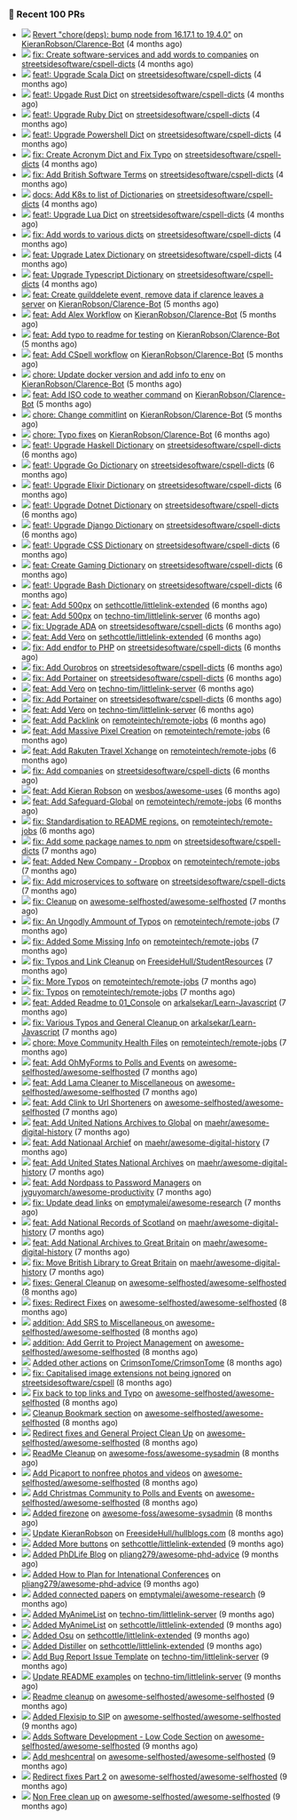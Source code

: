 ### 🔨 Recent 100 PRs

- ![](../assets/pr-merged.svg) [Revert &#34;chore(deps): bump node from 16.17.1 to 19.4.0&#34;](https://github.com/KieranRobson/Clarence-Bot/pull/168) on [KieranRobson/Clarence-Bot](https://github.com/KieranRobson/Clarence-Bot) (4 months ago)
- ![](../assets/pr-merged.svg) [fix: Create software-services and add words to companies](https://github.com/streetsidesoftware/cspell-dicts/pull/1790) on [streetsidesoftware/cspell-dicts](https://github.com/streetsidesoftware/cspell-dicts) (4 months ago)
- ![](../assets/pr-merged.svg) [feat!: Upgrade Scala Dict](https://github.com/streetsidesoftware/cspell-dicts/pull/1757) on [streetsidesoftware/cspell-dicts](https://github.com/streetsidesoftware/cspell-dicts) (4 months ago)
- ![](../assets/pr-merged.svg) [feat!: Upgade Rust Dict](https://github.com/streetsidesoftware/cspell-dicts/pull/1752) on [streetsidesoftware/cspell-dicts](https://github.com/streetsidesoftware/cspell-dicts) (4 months ago)
- ![](../assets/pr-merged.svg) [feat!: Upgrade Ruby Dict](https://github.com/streetsidesoftware/cspell-dicts/pull/1748) on [streetsidesoftware/cspell-dicts](https://github.com/streetsidesoftware/cspell-dicts) (4 months ago)
- ![](../assets/pr-merged.svg) [feat!: Upgrade Powershell Dict](https://github.com/streetsidesoftware/cspell-dicts/pull/1746) on [streetsidesoftware/cspell-dicts](https://github.com/streetsidesoftware/cspell-dicts) (4 months ago)
- ![](../assets/pr-merged.svg) [fix: Create Acronym Dict and Fix Typo](https://github.com/streetsidesoftware/cspell-dicts/pull/1745) on [streetsidesoftware/cspell-dicts](https://github.com/streetsidesoftware/cspell-dicts) (4 months ago)
- ![](../assets/pr-merged.svg) [fix: Add British Software Terms](https://github.com/streetsidesoftware/cspell-dicts/pull/1744) on [streetsidesoftware/cspell-dicts](https://github.com/streetsidesoftware/cspell-dicts) (4 months ago)
- ![](../assets/pr-merged.svg) [docs: Add K8s to list of Dictionaries](https://github.com/streetsidesoftware/cspell-dicts/pull/1742) on [streetsidesoftware/cspell-dicts](https://github.com/streetsidesoftware/cspell-dicts) (4 months ago)
- ![](../assets/pr-merged.svg) [feat!: Upgrade Lua Dict](https://github.com/streetsidesoftware/cspell-dicts/pull/1740) on [streetsidesoftware/cspell-dicts](https://github.com/streetsidesoftware/cspell-dicts) (4 months ago)
- ![](../assets/pr-merged.svg) [fix: Add words to various dicts](https://github.com/streetsidesoftware/cspell-dicts/pull/1721) on [streetsidesoftware/cspell-dicts](https://github.com/streetsidesoftware/cspell-dicts) (4 months ago)
- ![](../assets/pr-merged.svg) [feat: Upgrade Latex Dictionary](https://github.com/streetsidesoftware/cspell-dicts/pull/1714) on [streetsidesoftware/cspell-dicts](https://github.com/streetsidesoftware/cspell-dicts) (4 months ago)
- ![](../assets/pr-merged.svg) [feat: Upgrade Typescript Dictionary](https://github.com/streetsidesoftware/cspell-dicts/pull/1713) on [streetsidesoftware/cspell-dicts](https://github.com/streetsidesoftware/cspell-dicts) (4 months ago)
- ![](../assets/pr-merged.svg) [feat: Create guilddelete event, remove data if clarence leaves a server](https://github.com/KieranRobson/Clarence-Bot/pull/121) on [KieranRobson/Clarence-Bot](https://github.com/KieranRobson/Clarence-Bot) (5 months ago)
- ![](../assets/pr-merged.svg) [feat: Add Alex Workflow](https://github.com/KieranRobson/Clarence-Bot/pull/119) on [KieranRobson/Clarence-Bot](https://github.com/KieranRobson/Clarence-Bot) (5 months ago)
- ![](../assets/pr-closed.svg) [feat: Add typo to readme for testing](https://github.com/KieranRobson/Clarence-Bot/pull/118) on [KieranRobson/Clarence-Bot](https://github.com/KieranRobson/Clarence-Bot) (5 months ago)
- ![](../assets/pr-merged.svg) [feat: Add CSpell workflow](https://github.com/KieranRobson/Clarence-Bot/pull/116) on [KieranRobson/Clarence-Bot](https://github.com/KieranRobson/Clarence-Bot) (5 months ago)
- ![](../assets/pr-merged.svg) [chore: Update docker version and add info to env](https://github.com/KieranRobson/Clarence-Bot/pull/112) on [KieranRobson/Clarence-Bot](https://github.com/KieranRobson/Clarence-Bot) (5 months ago)
- ![](../assets/pr-merged.svg) [feat: Add ISO code to weather command](https://github.com/KieranRobson/Clarence-Bot/pull/111) on [KieranRobson/Clarence-Bot](https://github.com/KieranRobson/Clarence-Bot) (5 months ago)
- ![](../assets/pr-merged.svg) [chore: Change commitlint](https://github.com/KieranRobson/Clarence-Bot/pull/110) on [KieranRobson/Clarence-Bot](https://github.com/KieranRobson/Clarence-Bot) (5 months ago)
- ![](../assets/pr-merged.svg) [chore: Typo fixes](https://github.com/KieranRobson/Clarence-Bot/pull/94) on [KieranRobson/Clarence-Bot](https://github.com/KieranRobson/Clarence-Bot) (6 months ago)
- ![](../assets/pr-merged.svg) [feat!: Upgrade Haskell Dictionary](https://github.com/streetsidesoftware/cspell-dicts/pull/1621) on [streetsidesoftware/cspell-dicts](https://github.com/streetsidesoftware/cspell-dicts) (6 months ago)
- ![](../assets/pr-merged.svg) [feat!: Upgrade Go Dictionary](https://github.com/streetsidesoftware/cspell-dicts/pull/1620) on [streetsidesoftware/cspell-dicts](https://github.com/streetsidesoftware/cspell-dicts) (6 months ago)
- ![](../assets/pr-merged.svg) [feat!: Upgrade Elixir Dictionary](https://github.com/streetsidesoftware/cspell-dicts/pull/1614) on [streetsidesoftware/cspell-dicts](https://github.com/streetsidesoftware/cspell-dicts) (6 months ago)
- ![](../assets/pr-closed.svg) [feat!: Upgrade Dotnet Dictionary](https://github.com/streetsidesoftware/cspell-dicts/pull/1613) on [streetsidesoftware/cspell-dicts](https://github.com/streetsidesoftware/cspell-dicts) (6 months ago)
- ![](../assets/pr-merged.svg) [feat!: Upgrade Django Dictionary](https://github.com/streetsidesoftware/cspell-dicts/pull/1611) on [streetsidesoftware/cspell-dicts](https://github.com/streetsidesoftware/cspell-dicts) (6 months ago)
- ![](../assets/pr-merged.svg) [feat!: Upgrade CSS Dictionary](https://github.com/streetsidesoftware/cspell-dicts/pull/1610) on [streetsidesoftware/cspell-dicts](https://github.com/streetsidesoftware/cspell-dicts) (6 months ago)
- ![](../assets/pr-merged.svg) [feat: Create Gaming Dictionary](https://github.com/streetsidesoftware/cspell-dicts/pull/1609) on [streetsidesoftware/cspell-dicts](https://github.com/streetsidesoftware/cspell-dicts) (6 months ago)
- ![](../assets/pr-merged.svg) [feat!: Upgrade Bash Dictionary](https://github.com/streetsidesoftware/cspell-dicts/pull/1601) on [streetsidesoftware/cspell-dicts](https://github.com/streetsidesoftware/cspell-dicts) (6 months ago)
- ![](../assets/pr-merged.svg) [feat: Add 500px](https://github.com/sethcottle/littlelink-extended/pull/7) on [sethcottle/littlelink-extended](https://github.com/sethcottle/littlelink-extended) (6 months ago)
- ![](../assets/pr-merged.svg) [feat: Add 500px](https://github.com/techno-tim/littlelink-server/pull/264) on [techno-tim/littlelink-server](https://github.com/techno-tim/littlelink-server) (6 months ago)
- ![](../assets/pr-merged.svg) [fix: Upgrade ADA](https://github.com/streetsidesoftware/cspell-dicts/pull/1589) on [streetsidesoftware/cspell-dicts](https://github.com/streetsidesoftware/cspell-dicts) (6 months ago)
- ![](../assets/pr-merged.svg) [feat: Add Vero](https://github.com/sethcottle/littlelink-extended/pull/6) on [sethcottle/littlelink-extended](https://github.com/sethcottle/littlelink-extended) (6 months ago)
- ![](../assets/pr-merged.svg) [fix: Add endfor to PHP](https://github.com/streetsidesoftware/cspell-dicts/pull/1584) on [streetsidesoftware/cspell-dicts](https://github.com/streetsidesoftware/cspell-dicts) (6 months ago)
- ![](../assets/pr-merged.svg) [fix: Add Ourobros](https://github.com/streetsidesoftware/cspell-dicts/pull/1583) on [streetsidesoftware/cspell-dicts](https://github.com/streetsidesoftware/cspell-dicts) (6 months ago)
- ![](../assets/pr-merged.svg) [fix: Add Portainer](https://github.com/streetsidesoftware/cspell-dicts/pull/1581) on [streetsidesoftware/cspell-dicts](https://github.com/streetsidesoftware/cspell-dicts) (6 months ago)
- ![](../assets/pr-merged.svg) [feat: Add Vero](https://github.com/techno-tim/littlelink-server/pull/261) on [techno-tim/littlelink-server](https://github.com/techno-tim/littlelink-server) (6 months ago)
- ![](../assets/pr-merged.svg) [fix: Add Portainer](https://github.com/streetsidesoftware/cspell-dicts/pull/1577) on [streetsidesoftware/cspell-dicts](https://github.com/streetsidesoftware/cspell-dicts) (6 months ago)
- ![](../assets/pr-closed.svg) [feat: Add Vero](https://github.com/techno-tim/littlelink-server/pull/260) on [techno-tim/littlelink-server](https://github.com/techno-tim/littlelink-server) (6 months ago)
- ![](../assets/pr-merged.svg) [feat: Add Packlink](https://github.com/remoteintech/remote-jobs/pull/1589) on [remoteintech/remote-jobs](https://github.com/remoteintech/remote-jobs) (6 months ago)
- ![](../assets/pr-merged.svg) [feat: Add Massive Pixel Creation](https://github.com/remoteintech/remote-jobs/pull/1585) on [remoteintech/remote-jobs](https://github.com/remoteintech/remote-jobs) (6 months ago)
- ![](../assets/pr-merged.svg) [feat: Add Rakuten Travel Xchange](https://github.com/remoteintech/remote-jobs/pull/1584) on [remoteintech/remote-jobs](https://github.com/remoteintech/remote-jobs) (6 months ago)
- ![](../assets/pr-merged.svg) [fix: Add companies](https://github.com/streetsidesoftware/cspell-dicts/pull/1542) on [streetsidesoftware/cspell-dicts](https://github.com/streetsidesoftware/cspell-dicts) (6 months ago)
- ![](../assets/pr-merged.svg) [feat: Add Kieran Robson](https://github.com/wesbos/awesome-uses/pull/1469) on [wesbos/awesome-uses](https://github.com/wesbos/awesome-uses) (6 months ago)
- ![](../assets/pr-merged.svg) [feat: Add Safeguard-Global](https://github.com/remoteintech/remote-jobs/pull/1567) on [remoteintech/remote-jobs](https://github.com/remoteintech/remote-jobs) (6 months ago)
- ![](../assets/pr-merged.svg) [fix: Standardisation to README regions.](https://github.com/remoteintech/remote-jobs/pull/1565) on [remoteintech/remote-jobs](https://github.com/remoteintech/remote-jobs) (6 months ago)
- ![](../assets/pr-merged.svg) [fix: Add some package names to npm](https://github.com/streetsidesoftware/cspell-dicts/pull/1517) on [streetsidesoftware/cspell-dicts](https://github.com/streetsidesoftware/cspell-dicts) (7 months ago)
- ![](../assets/pr-merged.svg) [feat: Added New Company - Dropbox](https://github.com/remoteintech/remote-jobs/pull/1518) on [remoteintech/remote-jobs](https://github.com/remoteintech/remote-jobs) (7 months ago)
- ![](../assets/pr-merged.svg) [fix: Add microservices to software](https://github.com/streetsidesoftware/cspell-dicts/pull/1511) on [streetsidesoftware/cspell-dicts](https://github.com/streetsidesoftware/cspell-dicts) (7 months ago)
- ![](../assets/pr-merged.svg) [fix: Cleanup](https://github.com/awesome-selfhosted/awesome-selfhosted/pull/3350) on [awesome-selfhosted/awesome-selfhosted](https://github.com/awesome-selfhosted/awesome-selfhosted) (7 months ago)
- ![](../assets/pr-merged.svg) [fix: An Ungodly Ammount of Typos](https://github.com/remoteintech/remote-jobs/pull/1505) on [remoteintech/remote-jobs](https://github.com/remoteintech/remote-jobs) (7 months ago)
- ![](../assets/pr-merged.svg) [fix: Added Some Missing Info](https://github.com/remoteintech/remote-jobs/pull/1449) on [remoteintech/remote-jobs](https://github.com/remoteintech/remote-jobs) (7 months ago)
- ![](../assets/pr-merged.svg) [fix: Typos and Link Cleanup](https://github.com/FreesideHull/StudentResources/pull/14) on [FreesideHull/StudentResources](https://github.com/FreesideHull/StudentResources) (7 months ago)
- ![](../assets/pr-merged.svg) [fix: More Typos](https://github.com/remoteintech/remote-jobs/pull/1445) on [remoteintech/remote-jobs](https://github.com/remoteintech/remote-jobs) (7 months ago)
- ![](../assets/pr-merged.svg) [fix: Typos](https://github.com/remoteintech/remote-jobs/pull/1442) on [remoteintech/remote-jobs](https://github.com/remoteintech/remote-jobs) (7 months ago)
- ![](../assets/pr-merged.svg) [feat: Added Readme to 01_Console](https://github.com/arkalsekar/Learn-Javascript/pull/24) on [arkalsekar/Learn-Javascript](https://github.com/arkalsekar/Learn-Javascript) (7 months ago)
- ![](../assets/pr-merged.svg) [fix: Various Typos and General Cleanup ](https://github.com/arkalsekar/Learn-Javascript/pull/20) on [arkalsekar/Learn-Javascript](https://github.com/arkalsekar/Learn-Javascript) (7 months ago)
- ![](../assets/pr-merged.svg) [chore: Move Community Health Files](https://github.com/remoteintech/remote-jobs/pull/1438) on [remoteintech/remote-jobs](https://github.com/remoteintech/remote-jobs) (7 months ago)
- ![](../assets/pr-merged.svg) [feat: Add OhMyForms to Polls and Events](https://github.com/awesome-selfhosted/awesome-selfhosted/pull/3318) on [awesome-selfhosted/awesome-selfhosted](https://github.com/awesome-selfhosted/awesome-selfhosted) (7 months ago)
- ![](../assets/pr-merged.svg) [feat: Add Lama Cleaner to Miscellaneous](https://github.com/awesome-selfhosted/awesome-selfhosted/pull/3317) on [awesome-selfhosted/awesome-selfhosted](https://github.com/awesome-selfhosted/awesome-selfhosted) (7 months ago)
- ![](../assets/pr-merged.svg) [feat: Add Clink to Url Shorteners](https://github.com/awesome-selfhosted/awesome-selfhosted/pull/3316) on [awesome-selfhosted/awesome-selfhosted](https://github.com/awesome-selfhosted/awesome-selfhosted) (7 months ago)
- ![](../assets/pr-merged.svg) [feat: Add United Nations Archives to Global](https://github.com/maehr/awesome-digital-history/pull/48) on [maehr/awesome-digital-history](https://github.com/maehr/awesome-digital-history) (7 months ago)
- ![](../assets/pr-merged.svg) [feat: Add Nationaal Archief](https://github.com/maehr/awesome-digital-history/pull/47) on [maehr/awesome-digital-history](https://github.com/maehr/awesome-digital-history) (7 months ago)
- ![](../assets/pr-merged.svg) [feat: Add United States National Archives](https://github.com/maehr/awesome-digital-history/pull/46) on [maehr/awesome-digital-history](https://github.com/maehr/awesome-digital-history) (7 months ago)
- ![](../assets/pr-merged.svg) [feat: Add Nordpass to Password Managers](https://github.com/jyguyomarch/awesome-productivity/pull/106) on [jyguyomarch/awesome-productivity](https://github.com/jyguyomarch/awesome-productivity) (7 months ago)
- ![](../assets/pr-merged.svg) [fix: Update dead links](https://github.com/emptymalei/awesome-research/pull/58) on [emptymalei/awesome-research](https://github.com/emptymalei/awesome-research) (7 months ago)
- ![](../assets/pr-merged.svg) [feat: Add National Records of Scotland](https://github.com/maehr/awesome-digital-history/pull/45) on [maehr/awesome-digital-history](https://github.com/maehr/awesome-digital-history) (7 months ago)
- ![](../assets/pr-merged.svg) [feat: Add National Archives to Great Britain](https://github.com/maehr/awesome-digital-history/pull/44) on [maehr/awesome-digital-history](https://github.com/maehr/awesome-digital-history) (7 months ago)
- ![](../assets/pr-merged.svg) [fix: Move British Library to Great Britain](https://github.com/maehr/awesome-digital-history/pull/43) on [maehr/awesome-digital-history](https://github.com/maehr/awesome-digital-history) (7 months ago)
- ![](../assets/pr-merged.svg) [fixes: General Cleanup](https://github.com/awesome-selfhosted/awesome-selfhosted/pull/3302) on [awesome-selfhosted/awesome-selfhosted](https://github.com/awesome-selfhosted/awesome-selfhosted) (8 months ago)
- ![](../assets/pr-merged.svg) [fixes: Redirect Fixes](https://github.com/awesome-selfhosted/awesome-selfhosted/pull/3301) on [awesome-selfhosted/awesome-selfhosted](https://github.com/awesome-selfhosted/awesome-selfhosted) (8 months ago)
- ![](../assets/pr-merged.svg) [addition: Add SRS to Miscellaneous ](https://github.com/awesome-selfhosted/awesome-selfhosted/pull/3299) on [awesome-selfhosted/awesome-selfhosted](https://github.com/awesome-selfhosted/awesome-selfhosted) (8 months ago)
- ![](../assets/pr-merged.svg) [addition: Add Gerrit to Project Management](https://github.com/awesome-selfhosted/awesome-selfhosted/pull/3298) on [awesome-selfhosted/awesome-selfhosted](https://github.com/awesome-selfhosted/awesome-selfhosted) (8 months ago)
- ![](../assets/pr-merged.svg) [Added other actions](https://github.com/CrimsonTome/CrimsonTome/pull/2) on [CrimsonTome/CrimsonTome](https://github.com/CrimsonTome/CrimsonTome) (8 months ago)
- ![](../assets/pr-merged.svg) [fix: Capitalised image extensions not being ignored](https://github.com/streetsidesoftware/cspell/pull/3599) on [streetsidesoftware/cspell](https://github.com/streetsidesoftware/cspell) (8 months ago)
- ![](../assets/pr-merged.svg) [Fix back to top links and Typo](https://github.com/awesome-selfhosted/awesome-selfhosted/pull/3294) on [awesome-selfhosted/awesome-selfhosted](https://github.com/awesome-selfhosted/awesome-selfhosted) (8 months ago)
- ![](../assets/pr-merged.svg) [Cleanup Bookmark section](https://github.com/awesome-selfhosted/awesome-selfhosted/pull/3288) on [awesome-selfhosted/awesome-selfhosted](https://github.com/awesome-selfhosted/awesome-selfhosted) (8 months ago)
- ![](../assets/pr-merged.svg) [Redirect fixes and General Project Clean Up](https://github.com/awesome-selfhosted/awesome-selfhosted/pull/3274) on [awesome-selfhosted/awesome-selfhosted](https://github.com/awesome-selfhosted/awesome-selfhosted) (8 months ago)
- ![](../assets/pr-merged.svg) [ReadMe Cleanup](https://github.com/awesome-foss/awesome-sysadmin/pull/396) on [awesome-foss/awesome-sysadmin](https://github.com/awesome-foss/awesome-sysadmin) (8 months ago)
- ![](../assets/pr-merged.svg) [Add Picaport to nonfree photos and videos](https://github.com/awesome-selfhosted/awesome-selfhosted/pull/3272) on [awesome-selfhosted/awesome-selfhosted](https://github.com/awesome-selfhosted/awesome-selfhosted) (8 months ago)
- ![](../assets/pr-merged.svg) [Add Christmas Community to Polls and Events](https://github.com/awesome-selfhosted/awesome-selfhosted/pull/3271) on [awesome-selfhosted/awesome-selfhosted](https://github.com/awesome-selfhosted/awesome-selfhosted) (8 months ago)
- ![](../assets/pr-closed.svg) [Added firezone](https://github.com/awesome-foss/awesome-sysadmin/pull/395) on [awesome-foss/awesome-sysadmin](https://github.com/awesome-foss/awesome-sysadmin) (8 months ago)
- ![](../assets/pr-merged.svg) [Update KieranRobson](https://github.com/FreesideHull/hullblogs.com/pull/11) on [FreesideHull/hullblogs.com](https://github.com/FreesideHull/hullblogs.com) (8 months ago)
- ![](../assets/pr-merged.svg) [Added More buttons](https://github.com/sethcottle/littlelink-extended/pull/5) on [sethcottle/littlelink-extended](https://github.com/sethcottle/littlelink-extended) (9 months ago)
- ![](../assets/pr-merged.svg) [Added PhDLife Blog](https://github.com/pliang279/awesome-phd-advice/pull/2) on [pliang279/awesome-phd-advice](https://github.com/pliang279/awesome-phd-advice) (9 months ago)
- ![](../assets/pr-merged.svg) [Added How to Plan for Intenational Conferences](https://github.com/pliang279/awesome-phd-advice/pull/1) on [pliang279/awesome-phd-advice](https://github.com/pliang279/awesome-phd-advice) (9 months ago)
- ![](../assets/pr-merged.svg) [Added connected papers](https://github.com/emptymalei/awesome-research/pull/55) on [emptymalei/awesome-research](https://github.com/emptymalei/awesome-research) (9 months ago)
- ![](../assets/pr-merged.svg) [Added MyAnimeList](https://github.com/techno-tim/littlelink-server/pull/205) on [techno-tim/littlelink-server](https://github.com/techno-tim/littlelink-server) (9 months ago)
- ![](../assets/pr-merged.svg) [Added MyAnimeList](https://github.com/sethcottle/littlelink-extended/pull/4) on [sethcottle/littlelink-extended](https://github.com/sethcottle/littlelink-extended) (9 months ago)
- ![](../assets/pr-merged.svg) [Added Osu](https://github.com/sethcottle/littlelink-extended/pull/3) on [sethcottle/littlelink-extended](https://github.com/sethcottle/littlelink-extended) (9 months ago)
- ![](../assets/pr-merged.svg) [Added Distiller](https://github.com/sethcottle/littlelink-extended/pull/2) on [sethcottle/littlelink-extended](https://github.com/sethcottle/littlelink-extended) (9 months ago)
- ![](../assets/pr-merged.svg) [Add Bug Report Issue Template](https://github.com/techno-tim/littlelink-server/pull/204) on [techno-tim/littlelink-server](https://github.com/techno-tim/littlelink-server) (9 months ago)
- ![](../assets/pr-merged.svg) [Update README examples](https://github.com/techno-tim/littlelink-server/pull/203) on [techno-tim/littlelink-server](https://github.com/techno-tim/littlelink-server) (9 months ago)
- ![](../assets/pr-merged.svg) [Readme cleanup](https://github.com/awesome-selfhosted/awesome-selfhosted/pull/3243) on [awesome-selfhosted/awesome-selfhosted](https://github.com/awesome-selfhosted/awesome-selfhosted) (9 months ago)
- ![](../assets/pr-merged.svg) [Added Flexisip to SIP](https://github.com/awesome-selfhosted/awesome-selfhosted/pull/3241) on [awesome-selfhosted/awesome-selfhosted](https://github.com/awesome-selfhosted/awesome-selfhosted) (9 months ago)
- ![](../assets/pr-merged.svg) [Adds Software Development - Low Code Section](https://github.com/awesome-selfhosted/awesome-selfhosted/pull/3240) on [awesome-selfhosted/awesome-selfhosted](https://github.com/awesome-selfhosted/awesome-selfhosted) (9 months ago)
- ![](../assets/pr-merged.svg) [Add meshcentral](https://github.com/awesome-selfhosted/awesome-selfhosted/pull/3239) on [awesome-selfhosted/awesome-selfhosted](https://github.com/awesome-selfhosted/awesome-selfhosted) (9 months ago)
- ![](../assets/pr-closed.svg) [Redirect fixes Part 2](https://github.com/awesome-selfhosted/awesome-selfhosted/pull/3229) on [awesome-selfhosted/awesome-selfhosted](https://github.com/awesome-selfhosted/awesome-selfhosted) (9 months ago)
- ![](../assets/pr-merged.svg) [Non Free clean up](https://github.com/awesome-selfhosted/awesome-selfhosted/pull/3228) on [awesome-selfhosted/awesome-selfhosted](https://github.com/awesome-selfhosted/awesome-selfhosted) (9 months ago)
